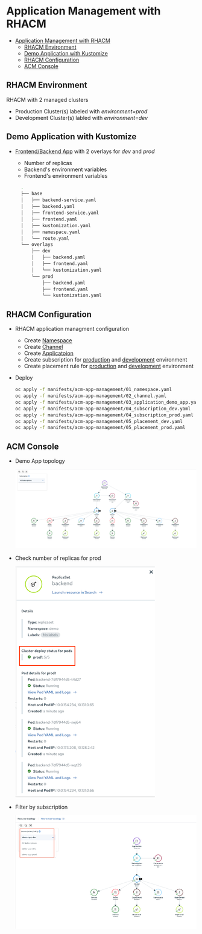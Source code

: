 # Application Management with RHACM
- [Application Management with RHACM](#application-management-with-rhacm)
  - [RHACM Environment](#rhacm-environment)
  - [Demo Application with Kustomize](#demo-application-with-kustomize)
  - [RHACM Configuration](#rhacm-configuration)
  - [ACM Console](#acm-console)

## RHACM Environment

RHACM with 2 managed clusters 
- Production Cluster(s) labeled with *environment=prod*
- Development Cluster(s) labled with *environment=dev*

## Demo Application with Kustomize

- [Frontend/Backend App](manifests/apps-kustomize) with 2 overlays for *dev* and *prod*
  - Number of replicas
  - Backend's environment variables
  - Frontend's environment variables

  ```bash
    .
    ├── base
    │   ├── backend-service.yaml
    │   ├── backend.yaml
    │   ├── frontend-service.yaml
    │   ├── frontend.yaml
    │   ├── kustomization.yaml
    │   ├── namespace.yaml
    │   └── route.yaml
    └── overlays
        ├── dev
        │   ├── backend.yaml
        │   ├── frontend.yaml
        │   └── kustomization.yaml
        └── prod
            ├── backend.yaml
            ├── frontend.yaml
            └── kustomization.yaml
  ```

## RHACM Configuration
- RHACM application managment configuration
  - Create [Namespace](manifests/acm-app-management/01_namespace.yaml)
  - Create [Channel](manifests/acm-app-management/02_channel.yaml)
  - Create [Applicatoion](manifests/acm-app-management/03_application_demo_app.yaml) 
  - Create subscription for [production](manifests/acm-app-management/04_subscription_prod.yaml) and [development](manifests/acm-app-management/05_placement_dev.yaml) environment
  - Create placement rule for [production](manifests/acm-app-management/05_placement_prod.yaml) and [development](manifests/acm-app-management/05_placement_dev.yaml) environment

- Deploy
  
  ```bash
  oc apply -f manifests/acm-app-management/01_namespace.yaml
  oc apply -f manifests/acm-app-management/02_channel.yaml
  oc apply -f manifests/acm-app-management/03_application_demo_app.yaml
  oc apply -f manifests/acm-app-management/04_subscription_dev.yaml
  oc apply -f manifests/acm-app-management/04_subscription_prod.yaml
  oc apply -f manifests/acm-app-management/05_placement_dev.yaml
  oc apply -f manifests/acm-app-management/05_placement_prod.yaml
  ```

## ACM Console
- Demo App topology

  ![](images/acm-demo-app-dev-console-full.png)

- Check number of replicas for prod

  ![](images/acm-demo-app-prod-replicas.png) 

- Filter by subscription

  ![](images/acm-demo-app-dev-console.png)
 